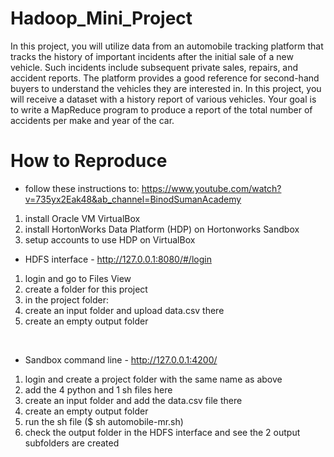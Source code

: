 # Hadoop_Mini_Project

In this project, you will utilize data from an automobile tracking platform that tracks the history of
important incidents after the initial sale of a new vehicle. Such incidents include subsequent
private sales, repairs, and accident reports. The platform provides a good reference for
second-hand buyers to understand the vehicles they are interested in.
In this project, you will receive a dataset with a history report of various vehicles. Your goal is to
write a MapReduce program to produce a report of the total number of accidents per make and
year of the car.

# How to Reproduce
 
- follow these instructions to: https://www.youtube.com/watch?v=735yx2Eak48&ab_channel=BinodSumanAcademy 
    <br/>
1. install Oracle VM VirtualBox
2. install HortonWorks Data Platform (HDP) on Hortonworks Sandbox
3. setup accounts to use HDP on VirtualBox

- HDFS interface - http://127.0.0.1:8080/#/login
    <br/>
1. login and go to Files View
2. create a folder for this project
3. in the project folder:
4. create an input folder and upload data.csv there
5. create an empty output folder
<br/>

- Sandbox command line - http://127.0.0.1:4200/


1. login and create a project folder with the same name as above
2. add the 4 python and 1 sh files here
3. create an input folder and add the data.csv file there
4. create an empty output folder
5. run the sh file ($ sh automobile-mr.sh)
6. check the output folder in the HDFS interface and see the 2 output subfolders are created
<br/>
